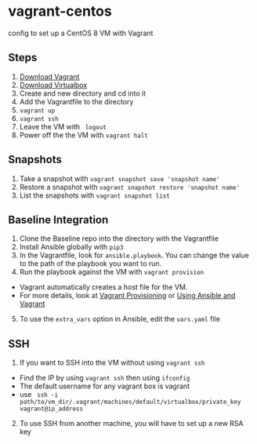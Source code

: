 # vagrant-centos
config to set up a CentOS 8 VM with Vagrant

## Steps
1. [Download Vagrant](https://www.vagrantup.com/downloads)
2. [Download Virtualbox](https://www.virtualbox.org/wiki/Downloads)
3. Create and new directory and cd into it
4. Add the Vagrantfile to the directory
5. ````vagrant up````
6. ````vagrant ssh````
7.  Leave the VM with ```` logout````
8. Power off the the VM with ````vagrant halt````

## Snapshots
1. Take a snapshot with ````vagrant snapshot save 'snapshot name'````
2. Restore a snapshot with ````vagrant snapshot restore 'snapshot name'````
3. List the snapshots with ````vagrant snapshot list````

## Baseline Integration
1. Clone the Baseline repo into the directory with the Vagrantfile
2. Install Ansible globally with ````pip3````
2. In the Vagrantfile, look for ````ansible.playbook````. You can change the value to the path of the playbook you want to run.
3. Run the playbook against the VM with ````vagrant provision````
  - Vagrant automatically creates a host file for the VM.
  - For more details, look at [Vagrant Provisioning](https://www.vagrantup.com/docs/provisioning/ansible) or [Using Ansible and Vagrant](https://docs.ansible.com/ansible/2.3/guide_vagrant.html)
5. To use the ````extra_vars```` option in Ansible, edit the ````vars.yaml```` file

## SSH
1. If you want to SSH into the VM without using ````vagrant ssh```` 
  - Find the IP by using ````vagrant ssh```` then using ````ifconfig````
  - The default username for any vagrant box is vagrant
  - use ```` ssh -i path/to/vm_dir/.vagrant/machines/default/virtualbox/private_key vagrant@ip_address````
2. To use SSH from another machine, you will have to set up a new RSA key

